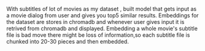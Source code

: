 With subtitles of lot of movies as my dataset , built model that gets input as a movie dialog from user and gives you top5 similar results.
Embeddings for the dataset are stores in chromadb and whenever user gives input it is retrived from chromadb and displayed.
Embedding a whole movie's subtitle file is bad move there might be loss of information,so each subtitle file is chunked into 20-30 pieces and then embedded.

